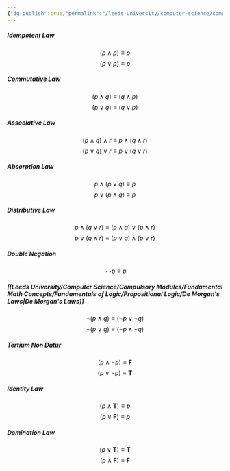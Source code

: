 ```yaml
---
{"dg-publish":true,"permalink":"/leeds-university/computer-science/compulsory-modules/fundamental-math-concepts/fundamentals-of-logic/propositional-logic/logical-laws/","tags":["TODO"]}
---
```


##### Idempotent Law
$$ ( p \land p ) \equiv p $$
$$ ( p \lor p ) \equiv p $$
##### Commutative Law
$$ ( p \land q ) \equiv ( q \land p )$$
$$ ( p \lor q ) \equiv ( q \lor p )$$
##### Associative Law
$$ ( p \land q ) \land r \equiv p \land ( q \land r )$$
$$ ( p \lor q ) \lor r \equiv p \lor ( q \lor r )$$
##### Absorption Law
$$ p \land ( p \lor q ) \equiv p$$
$$ p \lor ( p \land q ) \equiv p$$
##### Distributive Law
$$ p \land ( q \lor r ) \equiv ( p \land q ) \lor ( p \land r ) $$
$$ p \lor ( q \land r ) \equiv ( p \lor q ) \land ( p \lor r ) $$
##### Double Negation
$$ \neg \neg p \equiv p $$
##### [[Leeds University/Computer Science/Compulsory Modules/Fundamental Math Concepts/Fundamentals of Logic/Propositional Logic/De Morgan's Laws\|De Morgan's Laws]]
$$ \neg ( p \land q ) \equiv ( \neg p \lor \neg q ) $$
$$ \neg ( p \lor q ) \equiv ( \neg p \land \neg q ) $$
##### Tertium Non Datur
$$ ( p \land \neg p ) \equiv \textbf{F} $$
$$ ( p \lor \neg p ) \equiv \textbf{T} $$
##### Identity Law
$$ ( p \land \textbf{T} ) \equiv p $$
$$ ( p \lor \textbf{F} ) \equiv p $$
##### Domination Law
$$ ( p \lor \textbf{T} ) \equiv \textbf{T} $$
$$ ( p \land \textbf{F} ) \equiv \textbf{F} $$
